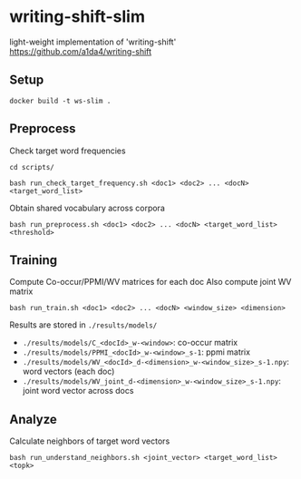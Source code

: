 # writing-shift-slim
light-weight implementation of 'writing-shift' https://github.com/a1da4/writing-shift

## Setup
```
docker build -t ws-slim .
```

## Preprocess
Check target word frequencies
```
cd scripts/

bash run_check_target_frequency.sh <doc1> <doc2> ... <docN> <target_word_list>
```

Obtain shared vocabulary across corpora
```
bash run_preprocess.sh <doc1> <doc2> ... <docN> <target_word_list> <threshold>
```

## Training
Compute Co-occur/PPMI/WV matrices for each doc
Also compute joint WV matrix

```
bash run_train.sh <doc1> <doc2> ... <docN> <window_size> <dimension>
```

Results are stored in `./results/models/`
 - `./results/models/C_<docId>_w-<window>`: co-occur matrix
 - `./results/models/PPMI_<docId>_w-<window>_s-1`: ppmi matrix
 - `./results/models/WV_<docId>_d-<dimension>_w-<window_size>_s-1.npy`: word vectors (each doc) 
 - `./results/models/WV_joint_d-<dimension>_w-<window_size>_s-1.npy`: joint word vector across docs

## Analyze
Calculate neighbors of target word vectors  

```
bash run_understand_neighbors.sh <joint_vector> <target_word_list> <topk>
```
